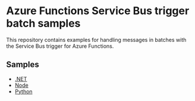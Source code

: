 # Azure Functions Service Bus trigger batch samples

This repository contains examples for handling messages in batches with the Service Bus trigger for Azure Functions.

## Samples

- [.NET](./dotnet/)
- [Node](./node/)
- [Python](./python/)
